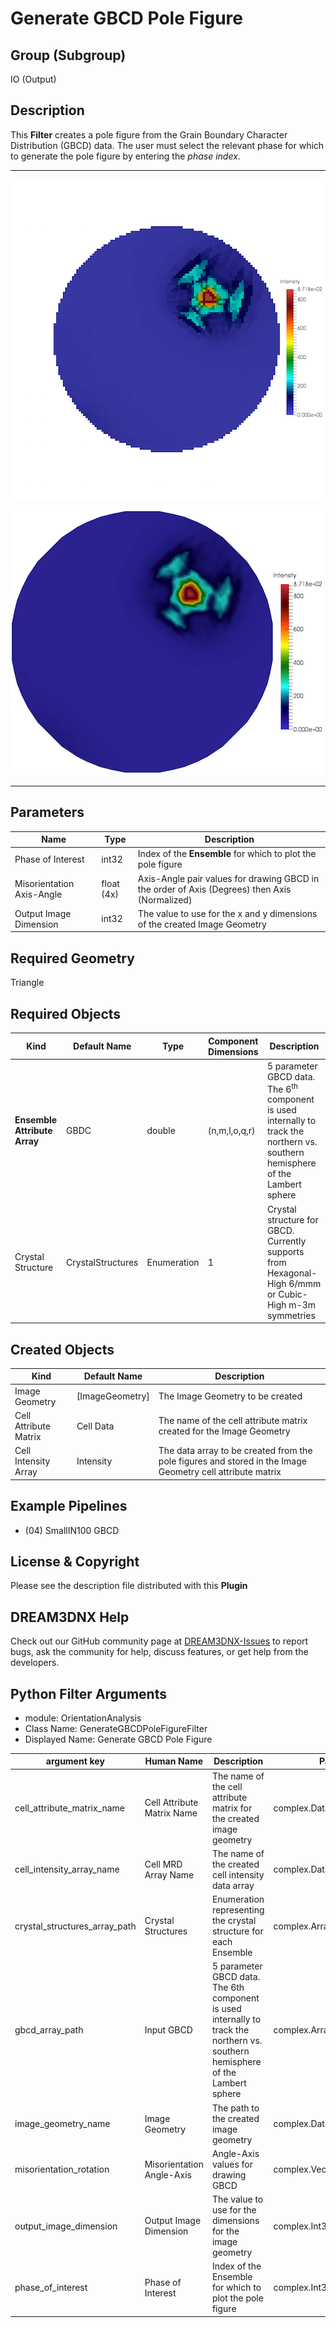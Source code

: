 # Generate GBCD Pole Figure 


## Group (Subgroup) ##

IO (Output)

## Description ##

This **Filter** creates a pole figure from the Grain Boundary Character Distribution (GBCD) data. The user must select the relevant phase for which to generate the pole figure by entering the _phase index_.

-----

![Regular Grid Visualization of the Small IN100 GBCD results](Images/Small_IN00_GBCD_RegularGrid.png)

![Using ParaView's Threshold filter + Cells to Points + Delaunay2D Filters](Images/Small_IN100_GBCD_Delaunay2D.png)

-----

## Parameters ##

| Name | Type | Description |
|------|------|-------------|
| Phase of Interest | int32 | Index of the **Ensemble** for which to plot the pole figure |
| Misorientation Axis-Angle | float (4x) | Axis-Angle pair values for drawing GBCD  in the order of Axis (Degrees) then Axis (Normalized)|
| Output Image Dimension | int32 | The value to use for the x and y dimensions of the created Image Geometry |

## Required Geometry ##

Triangle

## Required Objects ##

| Kind | Default Name | Type | Component Dimensions | Description |
|------|--------------|------|----------------------|-------------|
| **Ensemble Attribute Array** | GBDC | double | (n,m,l,o,q,r) | 5 parameter GBCD data. The 6<sup>th</sup> component is used internally to track the northern vs. southern hemisphere of the Lambert sphere |
| Crystal Structure | CrystalStructures | Enumeration | 1 | Crystal structure for GBCD. Currently supports from Hexagonal-High 6/mmm or Cubic-High m-3m symmetries |

## Created Objects ##

| Kind | Default Name | Description |
|------|--------------|-------------|
| Image Geometry | [ImageGeometry] | The Image Geometry to be created |
| Cell Attribute Matrix | Cell Data | The name of the cell attribute matrix created for the Image Geometry |
| Cell Intensity Array | Intensity | The data array to be created from the pole figures and stored in the Image Geometry cell attribute matrix |

## Example Pipelines ##

+ (04) SmallIN100 GBCD

## License & Copyright ##

Please see the description file distributed with this **Plugin**

## DREAM3DNX Help

Check out our GitHub community page at [DREAM3DNX-Issues](https://github.com/BlueQuartzSoftware/DREAM3DNX-Issues) to report bugs, ask the community for help, discuss features, or get help from the developers.

## Python Filter Arguments

+ module: OrientationAnalysis
+ Class Name: GenerateGBCDPoleFigureFilter
+ Displayed Name: Generate GBCD Pole Figure

| argument key | Human Name | Description | Parameter Type |
|--------------|------------|-------------|----------------|
| cell_attribute_matrix_name | Cell Attribute Matrix Name | The name of the cell attribute matrix for the created image geometry | complex.DataObjectNameParameter |
| cell_intensity_array_name | Cell MRD Array Name | The name of the created cell intensity data array | complex.DataObjectNameParameter |
| crystal_structures_array_path | Crystal Structures | Enumeration representing the crystal structure for each Ensemble | complex.ArraySelectionParameter |
| gbcd_array_path | Input GBCD | 5 parameter GBCD data. The 6th component is used internally to track the northern vs. southern hemisphere of the Lambert sphere | complex.ArraySelectionParameter |
| image_geometry_name | Image Geometry | The path to the created image geometry | complex.DataGroupCreationParameter |
| misorientation_rotation | Misorientation Angle-Axis | Angle-Axis values for drawing GBCD | complex.VectorFloat32Parameter |
| output_image_dimension | Output Image Dimension | The value to use for the dimensions for the image geometry | complex.Int32Parameter |
| phase_of_interest | Phase of Interest | Index of the Ensemble for which to plot the pole figure | complex.Int32Parameter |

